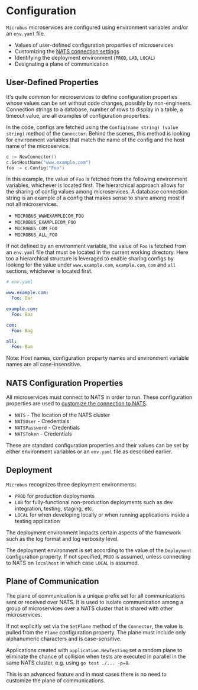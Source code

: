 # Configuration

`Microbus` microservices are configured using environment variables and/or an `env.yaml` file.

* Values of user-defined configuration properties of microservices
* Customizing the [NATS connection settings](./natsconnection.md)
* Identifying the deployment environment (`PROD`, `LAB`, `LOCAL`)
* Designating a plane of communication

## User-Defined Properties

It's quite common for microservices to define configuration properties whose values can be set without code changes, possibly by non-engineers. Connection strings to a database, number of rows to display in a table, a timeout value, are all examples of configuration properties.

In the code, configs are fetched using the `Config(name string) (value string)` method of the `Connector`. Behind the scenes, this method is looking for environment variables that match the name of the config and the host name of the microservice. 

```go
c := NewConnector()
c.SetHostName("www.example.com")
foo := c.Config("Foo")
```

In this example, the value of `Foo` is fetched from the following environment variables, whichever is located first.
The hierarchical approach allows for the sharing of config values among microservices. A database connection string is an example of a config that makes sense to share among most if not all microservices.

* `MICROBUS_WWWEXAMPLECOM_FOO`
* `MICROBUS_EXAMPLECOM_FOO`
* `MICROBUS_COM_FOO`
* `MICROBUS_ALL_FOO`

If not defined by an environment variable, the value of `Foo` is fetched from an `env.yaml` file that must be located in the current working directory. Here too a hierarchical structure is leveraged to enable sharing configs by looking for the value under `www.example.com`, `example.com`, `com` and `all` sections, whichever is located first. 

```yaml
# env.yaml

www.example.com:
  Foo: Bar

example.com:
  Foo: Baz

com:
  Foo: Bag

all:
  Foo: Bam
```

Note: Host names, configuration property names and environment variable names are all case-insensitive.

## NATS Configuration Properties

All microservices must connect to NATS in order to run. These configuration properties are used to [customize the connection to NATS](./natsconnection.md).

* `NATS` - The location of the NATS cluster
* `NATSUser` - Credentials
* `NATSPassword` - Credentials
* `NATSToken` - Credentials

These are standard configuration properties and their values can be set by either environment variables or an `env.yaml` file as described earlier.

## Deployment

`Microbus` recognizes three deployment environments:

* `PROD` for production deployments
* `LAB` for fully-functional non-production deployments such as dev integration, testing, staging, etc.
* `LOCAL` for when developing locally or when running applications inside a testing application

The deployment environment impacts certain aspects of the framework such as the log format and log verbosity level.

The deployment environment is set according to the value of the `Deployment` configuration property. If not specified, `PROD` is assumed, unless connecting to NATS on `localhost` in which case `LOCAL` is assumed.

## Plane of Communication

The plane of communication is a unique prefix set for all communications sent or received over NATS.
It is used to isolate communication among a group of microservices over a NATS cluster
that is shared with other microservices.

If not explicitly set via the `SetPlane` method of the `Connector`, the value is pulled from the `Plane` configuration property. The plane must include only alphanumeric characters and is case-sensitive.

Applications created with `application.NewTesting` set a random plane to eliminate the chance of collision when tests are executed in parallel in the same NATS cluster, e.g. using `go test ./... -p=8`.

This is an advanced feature and in most cases there is no need to customize the plane of communications.
